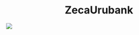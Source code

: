 <h1 align="center"> ZecaUrubank </h1>
<img src=(https://user-images.githubusercontent.com/38849091/195878638-fa2e316c-737c-4d8c-88f3-ef6d9ce2cd8d.png)\>

